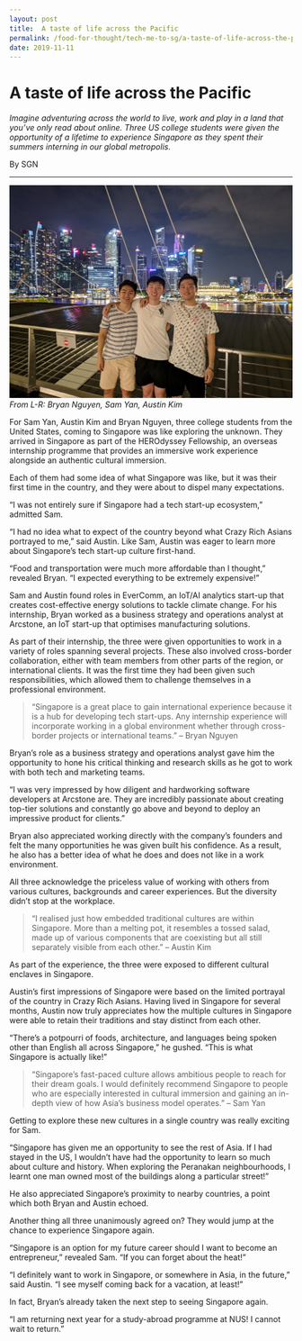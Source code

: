 ```yaml
---
layout: post
title:  A taste of life across the Pacific
permalink: /food-for-thought/tech-me-to-sg/a-taste-of-life-across-the-pacific
date: 2019-11-11
---
```

# A taste of life across the Pacific

_Imagine adventuring across the world to live, work and play in a land that you’ve only read about online. Three US college students were given the opportunity of a lifetime to experience Singapore as they spent their summers interning in our global metropolis._

By SGN

---

![Image](/images/stories/2019/a-taste-of-life-across-the-pacific.jpg)
_From L-R: Bryan Nguyen, Sam Yan, Austin Kim_

For Sam Yan, Austin Kim and Bryan Nguyen, three college students from the United States, coming to Singapore was like exploring the unknown. They arrived in Singapore as part of the HEROdyssey Fellowship, an overseas internship programme that provides an immersive work experience alongside an authentic cultural immersion.

Each of them had some idea of what Singapore was like, but it was their first time in the country, and they were about to dispel many expectations.

“I was not entirely sure if Singapore had a tech start-up ecosystem,” admitted Sam.

“I had no idea what to expect of the country beyond what Crazy Rich Asians portrayed to me,” said Austin. Like Sam, Austin was eager to learn more about Singapore’s tech start-up culture first-hand.

“Food and transportation were much more affordable than I thought,” revealed Bryan. “I expected everything to be extremely expensive!”

Sam and Austin found roles in EverComm, an IoT/AI analytics start-up that creates cost-effective energy solutions to tackle climate change. For his internship, Bryan worked as a business strategy and operations analyst at Arcstone, an IoT start-up that optimises manufacturing solutions.

As part of their internship, the three were given opportunities to work in a variety of roles spanning several projects. These also involved cross-border collaboration, either with team members from other parts of the region, or international clients. It was the first time they had been given such responsibilities, which allowed them to challenge themselves in a professional environment.

>“Singapore is a great place to gain international experience because it is a hub for developing tech start-ups. Any internship experience will incorporate working in a global environment whether through cross-border projects or international teams.” – Bryan Nguyen

Bryan’s role as a business strategy and operations analyst gave him the opportunity to hone his critical thinking and research skills as he got to work with both tech and marketing teams.

“I was very impressed by how diligent and hardworking software developers at Arcstone are. They are incredibly passionate about creating top-tier solutions and constantly go above and beyond to deploy an impressive product for clients.”

Bryan also appreciated working directly with the company’s founders and felt the many opportunities he was given built his confidence. As a result, he also has a better idea of what he does and does not like in a work environment.

All three acknowledge the priceless value of working with others from various cultures, backgrounds and career experiences. But the diversity didn’t stop at the workplace.

>“I realised just how embedded traditional cultures are within Singapore. More than a melting pot, it resembles a tossed salad, made up of various components that are coexisting but all still separately visible from each other.” – Austin Kim

As part of the experience, the three were exposed to different cultural enclaves in Singapore.

Austin’s first impressions of Singapore were based on the limited portrayal of the country in Crazy Rich Asians. Having lived in Singapore for several months, Austin now truly appreciates how the multiple cultures in Singapore were able to retain their traditions and stay distinct from each other.

“There’s a potpourri of foods, architecture, and languages being spoken other than English all across Singapore,” he gushed. “This is what Singapore is actually like!”
 
>“Singapore’s fast-paced culture allows ambitious people to reach for their dream goals. I would definitely recommend Singapore to people who are especially interested in cultural immersion and gaining an in-depth view of how Asia’s business model operates.” – Sam Yan

Getting to explore these new cultures in a single country was really exciting for Sam.

“Singapore has given me an opportunity to see the rest of Asia. If I had stayed in the US, I wouldn’t have had the opportunity to learn so much about culture and history. When exploring the Peranakan neighbourhoods, I learnt one man owned most of the buildings along a particular street!”

He also appreciated Singapore’s proximity to nearby countries, a point which both Bryan and Austin echoed.

Another thing all three unanimously agreed on? They would jump at the chance to experience Singapore again.

“Singapore is an option for my future career should I want to become an entrepreneur,” revealed Sam. “If you can forget about the heat!”

“I definitely want to work in Singapore, or somewhere in Asia, in the future,” said Austin. “I see myself coming back for a vacation, at least!”

In fact, Bryan’s already taken the next step to seeing Singapore again.

“I am returning next year for a study-abroad programme at NUS! I cannot wait to return.”
